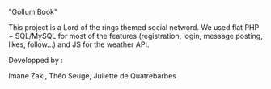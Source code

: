 "Gollum Book"

This project is a Lord of the rings themed social netword. We used flat PHP + SQL/MySQL for most of the features (registration, login, message posting, likes, follow...) and JS for the weather API.

Developped by :

Imane Zaki, Théo Seuge, Juliette de Quatrebarbes
